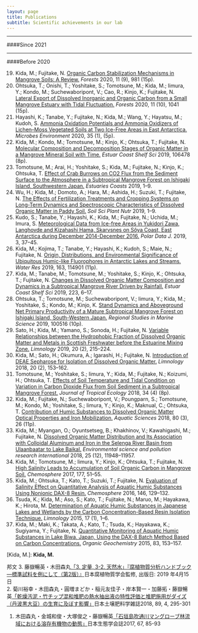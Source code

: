 ```yaml
---
layout: page
title: Publications
subtitle: Scientific achievements in our lab 
---
```


***
####Since 2021

***
####Before 2020

19. Kida, M.; Fujitake, N. [Organic Carbon Stabilization Mechanisms in Mangrove Soils: A Review.](https://doi.org/10.3390/f11090981) _Forests_ 2020, 11 (9), 981 (15p).  
18. Ohtsuka, T.; Onishi, T.; Yoshitake, S.; Tomotsune, M.; Kida, M.; Iimura, Y.; Kondo, M.; Suchewaboripont, V.; Cao, R.; Kinjo, K.; Fujitake, N. [Lateral Export of Dissolved Inorganic and Organic Carbon from a Small Mangrove Estuary with Tidal Fluctuation.](https://www.mdpi.com/1999-4907/11/10/1041) _Forests_ 2020, 11 (10), 1041 (15p).  
17. Hayashi, K.; Tanabe, Y.; Fujitake, N.; Kida, M.; Wang, Y.; Hayatsu, M.; Kudoh, S. [Ammonia Oxidation Potentials and Ammonia Oxidizers of Lichen–Moss Vegetated Soils at Two Ice-Free Areas in East Antarctica.](https://doi.org/10.1264/jsme2.me19126) _Microbes Environment_ 2020, 35 (1), (5p).
16. Kida, M.; Kondo, M.; Tomotsune, M.; Kinjo, K.; Ohtsuka, T.; Fujitake, N. [Molecular Composition and Decomposition Stages of Organic Matter in a Mangrove Mineral Soil with Time.](https://doi.org/10.1016/j.ecss.2019.106478) _Estuar Coast Shelf Sci_ 2019, 106478 (8p).  
15. Tomotsune, M.; Arai, H.; Yoshitake, S.; Kida, M.; Fujitake, N.; Kinjo, K.; Ohtsuka, T. [Effect of Crab Burrows on CO2 Flux from the Sediment Surface to the Atmosphere in a Subtropical Mangrove Forest on Ishigaki Island, Southwestern Japan.](https://doi.org/10.1007/s12237-019-00667-2) _Estuaries Coasts_ 2019, 1–9.  
14. Wu, H.; Kida, M.; Domoto, A.; Hara, M.; Ashida, H.; Suzuki, T.; Fujitake, N. [The Effects of Fertilization Treatments and Cropping Systems on Long-Term Dynamics and Spectroscopic Characteristics of Dissolved Organic Matter in Paddy Soil.](https://doi.org/10.1080/00380768.2019.1689794) _Soil Sci Plant Nutr_ 2019, 1–9.  
13. Kudo, S.; Tanabe, Y.; Hayashi, K.; Kida, M.; Fujitake, N.; Uchida, M.; Imura, S. [Meteorological Data from Ice-free Areas in Yukidori Zawa, Langhovde and Kizahashi Hama, Skarvsnes on Sôya Coast, East Antarctica during December 2014-December 2016.](http://doi.org/10.20575/00000008) _Polar Data J._ 2019, 3, 37–45.  
12. Kida, M.; Kojima, T.; Tanabe, Y.; Hayashi, K.; Kudoh, S.; Maie, N.; Fujitake, N. [Origin, Distributions, and Environmental Significance of Ubiquitous Humic-like Fluorophores in Antarctic Lakes and Streams.](https://doi.org/10.1016/j.watres.2019.114901) _Water Res_ 2019, 163, 114901 (11p).  
11. Kida, M.; Tanabe, M.; Tomotsune, M.; Yoshitake, S.; Kinjo, K.; Ohtsuka, T.; Fujitake, N. [Changes in Dissolved Organic Matter Composition and Dynamics in a Subtropical Mangrove River Driven by Rainfall.](https://doi.org/10.1016/j.ecss.2019.04.029) _Estuar Coast Shelf Sci_ 2019, 223, 6–17.  
10. Ohtsuka, T.; Tomotsune, M.; Suchewaboripont, V.; Iimura, Y.; Kida, M.; Yoshitake, S.; Kondo, M.; Kinjo, K. [Stand Dynamics and Aboveground Net Primary Productivity of a Mature Subtropical Mangrove Forest on Ishigaki Island, South-Western Japan.](https://doi.org/10.1016/j.rsma.2019.100516) _Regional Studies in Marine Science_ 2019, 100516 (10p).  
9. Sato, H.; Kida, M.; Yamano, S.; Sonoda, H.; Fujitake, N. [Variable Relationships between the Hydrophobic Fraction of Dissolved Organic Matter and Metals in Scottish Freshwater before the Estuarine Mixing Zone.](https://doi.org/10.1007/s10201-018-0569-8) _Limnology_ 2019, 20 (2), 215–224.  
8. Kida, M.; Sato, H.; Okumura, A.; Igarashi, H.; Fujitake, N. [Introduction of DEAE Sepharose for Isolation of Dissolved Organic Matter.](https://doi.org/10.1007/s10201-018-0561-3) _Limnology_ 2018, 20 (2), 153–162.  
7. Tomotsune, M.; Yoshitake, S.; Iimura, Y.; Kida, M.; Fujitake, N.; Koizumi, H.; Ohtsuka, T. [Effects of Soil Temperature and Tidal Condition on Variation in Carbon Dioxide Flux from Soil Sediment in a Subtropical Mangrove Forest.](https://doi.org/10.1017/S026646741800024X) _Journal of Tropical Ecology_ 2018, 34 (4) (8p).  
6. Kida, M.; Fujitake, N.; Suchewaboripont, V.; Poungparn, S.; Tomotsune, M.; Kondo, M.; Yoshitake, S.; Iimura, Y.; Kinjo, K.; Maknual, C.; Ohtsuka, T. [Contribution of Humic Substances to Dissolved Organic Matter Optical Properties and Iron Mobilization.](https://doi.org/10.1007/s00027-018-0578-z) _Aquatic Sciences_ 2018, 80 (3), 26 (11p).  
5. Kida, M.; Myangan, O.; Oyuntsetseg, B.; Khakhinov, V.; Kawahigashi, M.; Fujitake, N. [Dissolved Organic Matter Distribution and Its Association with Colloidal Aluminum and Iron in the Selenga River Basin from Ulaanbaatar to Lake Baikal.](https://doi.org/10.1007/s11356-018-1462-z) _Environmental science and pollution research international_ 2018, 25 (12), 11948–11957.  
4. Kida, M.; Tomotsune, M.; Iimura, Y.; Kinjo, K.; Ohtsuka, T.; Fujitake, N. [High Salinity Leads to Accumulation of Soil Organic Carbon in Mangrove Soil.](https://doi.org/10.1016/j.chemosphere.2017.02.074) _Chemosphere_ 2017, 177, 51–55.  
3. Kida, M.; Ohtsuka, T.; Kato, T.; Suzuki, T.; Fujitake, N. [Evaluation of Salinity Effect on Quantitative Analysis of Aquatic Humic Substances Using Nonionic DAX-8 Resin.](https://doi.org/10.1016/j.chemosphere.2015.12.031) _Chemosphere_ 2016, 146, 129–132.  
2. Tsuda, K.; Kida, M.; Aso, S.; Kato, T.; Fujitake, N.; Maruo, M.; Hayakawa, K.; Hirota, M. [Determination of Aquatic Humic Substances in Japanese Lakes and Wetlands by the Carbon Concentration-Based Resin Isolation Technique.](https://doi.org/10.1007/s10201-015-0455-6) _Limnology_ 2015, 17 (1), 1–6.  
1. Kida, M.; Maki, K.; Takata, A.; Kato, T.; Tsuda, K.; Hayakawa, K.; Sugiyama, Y.; Fujitake, N. [Quantitative Monitoring of Aquatic Humic Substances in Lake Biwa, Japan, Using the DAX-8 Batch Method Based on Carbon Concentrations.](https://doi.org/10.1016/j.orggeochem.2015.03.015) _Organic Geochemistry_ 2015, 83, 153–157.  

[Kida, M.]: **Kida, M.**

邦文
3. 藤嶽暢英・木田森丸[「3. 定量, 3-2. 天然水」『腐植物質分析ハンドブック―標準試料を例にして（第2版）』](http://www.research.kobe-u.ac.jp/ans-soil/jhss/publishing.html#books)日本腐植物質学会監修, 出版日: 2019 年4月15日  
2. 菊川裕幸・木田森丸・圓増まどか・稲元友佳子・岸本賢一・加藤拓・藤嶽暢英[「乾燥汚泥・竹チップ混和堆肥の熱水抽出液の特性評価と堆肥施用がダイズ（丹波黒大豆）の生育に及ぼす影響」](https://www.jstage.jst.go.jp/article/dojo/89/4/89_890406/_article/-char/ja/)日本土壌肥料学雑誌2018, 89, 4, 295-301  
1. 木田森丸・金城和俊・大塚俊之・藤嶽暢英[「石垣島吹通川マングローブ林流域における溶存有機物の動態」](https://www.jstage.jst.go.jp/article/seitai/67/2/67_85/_article/-char/ja/)日本生態学会誌2017, 67, 85-93
